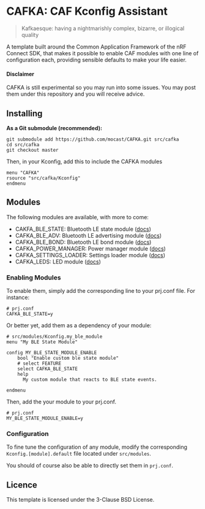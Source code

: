 # CAFKA: CAF Kconfig Assistant

> Kafkaesque: having a nightmarishly complex, bizarre, or illogical quality

A template built around the Common Application Framework of the nRF Connect SDK,
that makes it possible to enable CAF modules with one line of configuration each,
providing sensible defaults to make your life easier.



#### Disclaimer
CAFKA is still experimental so you may run into some issues.
You may post them under this repository and you will receive advice.



## Installing

**As a Git submodule (recommended):**

```
git submodule add https://github.com/mocast/CAFKA.git src/cafka
cd src/cafka
git checkout master
```

Then, in your Kconfig, add this to include the CAFKA modules

```
menu "CAFKA"
rsource "src/cafka/Kconfig"
endmenu
```



## Modules

The following modules are available, with more to come:

- CAKFA_BLE_STATE: Bluetooth LE state module ([docs][ble_state])
- CAFKA_BLE_ADV: Bluetooth LE advertising module ([docs][ble_adv])
- CAFKA_BLE_BOND: Bluetooth LE bond module ([docs][ble_bond])
- CAFKA_POWER_MANAGER: Power manager module ([docs][power_mgr])
- CAFKA_SETTINGS_LOADER: Settings loader module ([docs][settings])
- CAFKA_LEDS: LED module ([docs][leds])

### Enabling Modules

To enable them, simply add the corresponding line to your prj.conf file.
For instance:

```
# prj.conf
CAFKA_BLE_STATE=y
```

Or better yet, add them as a dependency of your module:

```Kconfig
# src/modules/Kconfig.my_ble_module
menu "My BLE State Module"

config MY_BLE_STATE_MODULE_ENABLE
	bool "Enable custom ble state module"
	# select FEATURE
	select CAFKA_BLE_STATE
	help
	  My custom module that reacts to BLE state events.

endmenu

```

Then, add the your module to your prj.conf.

```
# prj.conf
MY_BLE_STATE_MODULE_ENABLE=y
```


### Configuration

To fine tune the configuration of any module, modify the corresponding
`Kconfig.[module].default` file located under `src/modules`.

You should of course also be able to directly set them in `prj.conf`.



## Licence

This template is licensed under the 3-Clause BSD License.




<!-- MODULES -->
[ble_state]: https://developer.nordicsemi.com/nRF_Connect_SDK/doc/latest/nrf/libraries/caf/ble_state.html
[ble_adv]: https://developer.nordicsemi.com/nRF_Connect_SDK/doc/latest/nrf/libraries/caf/ble_adv.html
[ble_bond]: https://developer.nordicsemi.com/nRF_Connect_SDK/doc/latest/nrf/libraries/caf/ble_bond.html
[power_mgr]: https://developer.nordicsemi.com/nRF_Connect_SDK/doc/latest/nrf/libraries/caf/power_manager.html
[settings]: https://developer.nordicsemi.com/nRF_Connect_SDK/doc/latest/nrf/libraries/caf/settings_loader.html
[leds]: https://developer.nordicsemi.com/nRF_Connect_SDK/doc/latest/nrf/libraries/caf/leds.html
